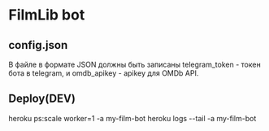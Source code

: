 # FilmLib bot

## config.json
В файле в формате JSON должны быть записаны telegram_token - токен бота в telegram,
 и omdb_apikey - apikey для OMDb API.
 
 ## Deploy(DEV)
 heroku ps:scale worker=1 -a my-film-bot
 heroku logs --tail -a my-film-bot